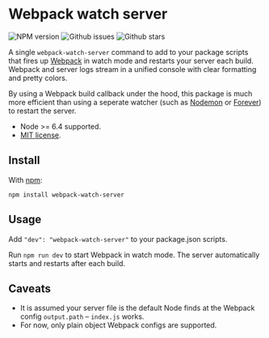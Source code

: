 # Webpack watch server

![NPM version](https://img.shields.io/npm/v/webpack-watch-server.svg?style=flat-square) ![Github issues](https://img.shields.io/github/issues/jaydenseric/webpack-watch-server.svg?style=flat-square) ![Github stars](https://img.shields.io/github/stars/jaydenseric/webpack-watch-server.svg?style=flat-square)

A single `webpack-watch-server` command to add to your package scripts that fires up [Webpack](https://webpack.js.org) in watch mode and restarts your server each build. Webpack and server logs stream in a unified console with clear formatting and pretty colors.

By using a Webpack build callback under the hood, this package is much more efficient than using a seperate watcher (such as [Nodemon](https://nodemon.io) or [Forever](https://github.com/foreverjs/forever)) to restart the server.

- Node >= 6.4 supported.
- [MIT license](https://en.wikipedia.org/wiki/MIT_License).

## Install

With [npm](https://www.npmjs.com):

```
npm install webpack-watch-server
```

## Usage

Add `"dev": "webpack-watch-server"` to your package.json scripts.

Run `npm run dev` to start Webpack in watch mode. The server automatically starts and restarts after each build.

## Caveats

- It is assumed your server file is the default Node finds at the Webpack config `output.path` – `index.js` works.
- For now, only plain object Webpack configs are supported.
